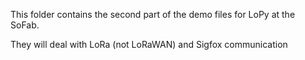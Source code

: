 This folder contains the second part of the demo files for LoPy at the SoFab.

They will deal with LoRa (not LoRaWAN) and Sigfox communication
